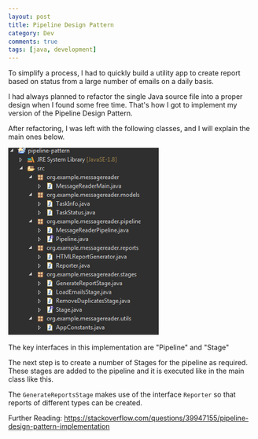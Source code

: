 ```yaml
---
layout: post
title: Pipeline Design Pattern
category: Dev
comments: true
tags: [java, development]
---
```

To simplify a process, I had to quickly build a utility app to create report based on status from a large number of emails on a daily basis.

I had always planned to refactor the single Java source file into a proper design when I found some free time.
That's how I got to implement my version of the Pipeline Design Pattern.
<!-- more -->
After refactoring, I was left with the following classes, and I will explain the main ones below.

![Classes](/public/images/2020/03/pipeline-pattern-classes.png)

The key interfaces in this implementation are "Pipeline" and "Stage"

<script src="https://gist.github.com/midhunhk/750a2c54f978485fbebcfc13c3d8b104.js"></script>

<script src="https://gist.github.com/midhunhk/168465f884051d0f642994acfee395fa.js"></script>

The next step is to create a number of Stages for the pipeline as required.
These stages are added to the pipeline and it is executed like in the main class like this.

<script src="https://gist.github.com/midhunhk/fd776304766781d202d5105f9344a839.js"></script>

The `GenerateReportsStage` makes use of the interface `Reporter` so that reports of different types can be created.

Further Reading:
https://stackoverflow.com/questions/39947155/pipeline-design-pattern-implementation
